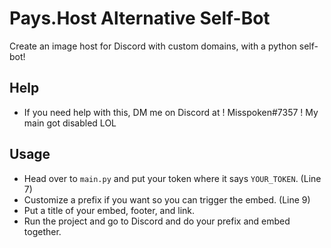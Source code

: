 # Pays.Host Alternative Self-Bot
Create an image host for Discord with custom domains, with a python self-bot!

## Help
- If you need help with this, DM me on Discord at ! Misspoken#7357 ! My main got disabled LOL 

## Usage
- Head over to `main.py` and put your token where it says `YOUR_TOKEN`. (Line 7)
- Customize a prefix if you want so you can trigger the <prefix>embed. (Line 9)
- Put a title of your embed, footer, and link.
- Run the project and go to Discord and do your prefix and embed together.

```Example: +embed <link>
